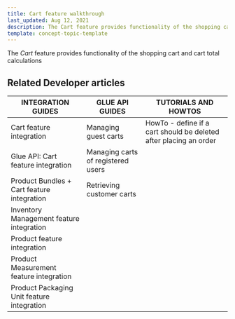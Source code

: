 ```yaml
---
title: Cart feature walkthrough
last_updated: Aug 12, 2021
description: The Cart feature provides functionality of the shopping cart and cart total calculations
template: concept-topic-template
---
```


The _Cart_ feature provides functionality of the shopping cart and cart total calculations

<!--
To learn more about the feature and to find out how end users use it, see [ feature overview]() for business users.
-->


## Related Developer articles

|INTEGRATION GUIDES  | GLUE API GUIDES | TUTORIALS AND HOWTOS |
|---------|---------|---------|
|  Cart feature integration |  Managing guest carts | HowTo - define if a cart should be deleted after placing an order  |
| Glue API: Cart feature integration  |  Managing carts of registered users |   |
| Product Bundles + Cart feature integration | Retrieving customer carts  |   |
| Inventory Management feature integration |   |   |
| Product feature integration |   |   |
| Product Measurement feature integration  |   |   |
| Product Packaging Unit feature integration   |   |   |
